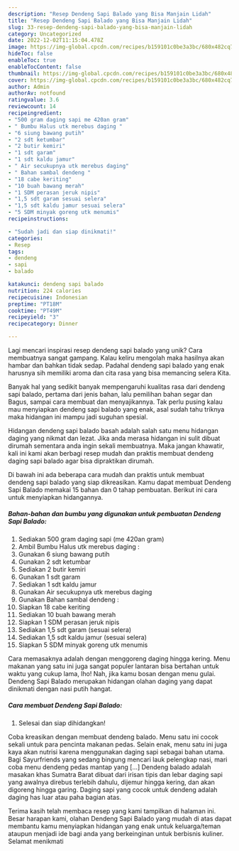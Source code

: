 ```yaml
---
description: "Resep Dendeng Sapi Balado yang Bisa Manjain Lidah"
title: "Resep Dendeng Sapi Balado yang Bisa Manjain Lidah"
slug: 33-resep-dendeng-sapi-balado-yang-bisa-manjain-lidah
category: Uncategorized
date: 2022-12-02T11:15:04.478Z
image: https://img-global.cpcdn.com/recipes/b159101c0be3a3bc/680x482cq70/dendeng-sapi-balado-foto-resep-utama.jpg
hideToc: false
enableToc: true
enableTocContent: false
thumbnail: https://img-global.cpcdn.com/recipes/b159101c0be3a3bc/680x482cq70/dendeng-sapi-balado-foto-resep-utama.jpg
cover: https://img-global.cpcdn.com/recipes/b159101c0be3a3bc/680x482cq70/dendeng-sapi-balado-foto-resep-utama.jpg
author: Admin
authorAv: notfound
ratingvalue: 3.6
reviewcount: 14
recipeingredient:
- "500 gram daging sapi me 420an gram"
- " Bumbu Halus utk merebus daging "
- "6 siung bawang putih"
- "2 sdt ketumbar"
- "2 butir kemiri"
- "1 sdt garam"
- "1 sdt kaldu jamur"
- " Air secukupnya utk merebus daging"
- " Bahan sambal dendeng "
- "18 cabe keriting"
- "10 buah bawang merah"
- "1 SDM perasan jeruk nipis"
- "1,5 sdt garam sesuai selera"
- "1,5 sdt kaldu jamur sesuai selera"
- "5 SDM minyak goreng utk menumis"
recipeinstructions:

- "Sudah jadi dan siap dinikmati!"
categories:
- Resep
tags:
- dendeng
- sapi
- balado

katakunci: dendeng sapi balado 
nutrition: 224 calories
recipecuisine: Indonesian
preptime: "PT18M"
cooktime: "PT49M"
recipeyield: "3"
recipecategory: Dinner

---
```





Lagi mencari inspirasi resep dendeng sapi balado yang unik? Cara membuatnya sangat gampang. Kalau keliru mengolah maka hasilnya akan hambar dan bahkan tidak sedap. Padahal dendeng sapi balado yang enak harusnya sih memiliki aroma dan cita rasa yang bisa memancing selera Kita.





Banyak hal yang sedikit banyak mempengaruhi kualitas rasa dari dendeng sapi balado, pertama dari jenis bahan, lalu pemilihan bahan segar dan Bagus, sampai cara membuat dan menyajikannya. Tak perlu pusing kalau mau menyiapkan dendeng sapi balado yang enak,      asal sudah tahu triknya maka hidangan ini mampu jadi suguhan spesial.














Hidangan dendeng sapi balado basah adalah salah satu menu hidangan daging yang nikmat dan lezat. Jika anda merasa hidangan ini sulit dibuat dirumah sementara anda ingin sekali membuatnya. Maka jangan khawatir, kali ini kami akan berbagi resep mudah dan praktis membuat dendeng daging sapi balado agar bisa dipraktikan dirumah.






Di bawah ini ada beberapa cara mudah dan praktis untuk membuat dendeng sapi balado yang siap dikreasikan. Kamu dapat membuat Dendeng Sapi Balado memakai 15 bahan dan 0 tahap pembuatan. Berikut ini cara untuk menyiapkan hidangannya.

<!--inarticleads1-->

##### Bahan-bahan dan bumbu yang digunakan untuk pembuatan Dendeng Sapi Balado:

1. Sediakan 500 gram daging sapi (me 420an gram)
1. Ambil  Bumbu Halus utk merebus daging :
1. Gunakan 6 siung bawang putih
1. Gunakan 2 sdt ketumbar
1. Sediakan 2 butir kemiri
1. Gunakan 1 sdt garam
1. Sediakan 1 sdt kaldu jamur
1. Gunakan  Air secukupnya utk merebus daging
1. Gunakan  Bahan sambal dendeng :
1. Siapkan 18 cabe keriting
1. Sediakan 10 buah bawang merah
1. Siapkan 1 SDM perasan jeruk nipis
1. Sediakan 1,5 sdt garam (sesuai selera)
1. Sediakan 1,5 sdt kaldu jamur (sesuai selera)
1. Siapkan 5 SDM minyak goreng utk menumis


Cara memasaknya adalah dengan menggoreng daging hingga kering. Menu makanan yang satu ini juga sangat populer lantaran bisa bertahan untuk waktu yang cukup lama, lho! Nah, jika kamu bosan dengan menu gulai. Dendeng Sapi Balado merupakan hidangan olahan daging yang dapat dinikmati dengan nasi putih hangat. 

<!--inarticleads2-->

##### Cara membuat Dendeng Sapi Balado:


1. Selesai dan siap dihidangkan!

Coba kreasikan dengan membuat dendeng balado. Menu satu ini cocok sekali untuk para pencinta makanan pedas. Selain enak, menu satu ini juga kaya akan nutrisi karena menggunakan daging sapi sebagai bahan utama. Bagi Sayurfriends yang sedang bingung mencari lauk pelengkap nasi, mari coba menu dendeng pedas mantap yang […] Dendeng balado adalah masakan khas Sumatra Barat dibuat dari irisan tipis dan lebar daging sapi yang awalnya direbus terlebih dahulu, dijemur hingga kering, dan akan digoreng hingga garing. Daging sapi yang cocok untuk dendeng adalah daging has luar atau paha bagian atas. 

Terima kasih telah membaca resep yang kami tampilkan di halaman ini. Besar harapan kami, olahan Dendeng Sapi Balado yang mudah di atas dapat membantu kamu menyiapkan hidangan yang enak untuk keluarga/teman ataupun menjadi ide bagi anda yang berkeinginan untuk berbisnis kuliner. Selamat menikmati
